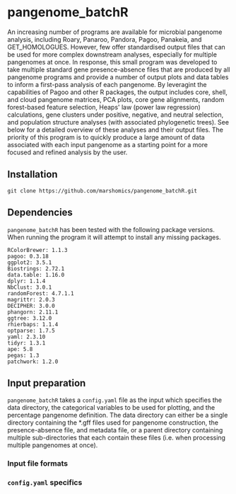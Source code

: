 # pangenome_batchR
An increasing number of programs are available for microbial pangenome analysis, including Roary, Panaroo, Pandora, Pagoo, Panakeia, and GET_HOMOLOGUES. However, few offer standardised output files that can be used for more complex downstream analyses, especially for multiple pangenomes at once. In response, this small program was developed to take multiple standard gene presence-absence files that are produced by all pangenome programs and provide a number of output plots and data tables to inform a first-pass analysis of each pangenome. By leveragint the capabilities of Pagoo and other R packages, the output includes core, shell, and cloud pangenome matrices, PCA plots, core gene alignments, random forest-based feature selection, Heaps' law (power law regression) calculations, gene clusters under positive, negative, and neutral selection, and population structure analyses (with associated phylogenetic trees). See below for a detailed overview of these analyses and their output files. The priority of this program is to quickly produce a large amount of data associated with each input pangenome as a starting point for a more focused and refined analysis by the user.

## Installation

```
git clone https://github.com/marshomics/pangenome_batchR.git
```

## Dependencies

`pangenome_batchR` has been tested with the following package versions. When running the program it will attempt to install any missing packages.

```
RColorBrewer: 1.1.3 
pagoo: 0.3.18 
ggplot2: 3.5.1 
Biostrings: 2.72.1 
data.table: 1.16.0 
dplyr: 1.1.4 
NbClust: 3.0.1 
randomForest: 4.7.1.1 
magrittr: 2.0.3 
DECIPHER: 3.0.0 
phangorn: 2.11.1 
ggtree: 3.12.0 
rhierbaps: 1.1.4 
optparse: 1.7.5 
yaml: 2.3.10 
tidyr: 1.3.1 
ape: 5.8 
pegas: 1.3 
patchwork: 1.2.0 
```

## Input preparation

`pangenome_batchR` takes a `config.yaml` file as the input which specifies the data directory, the categorical variables to be used for plotting, and the percentage pangenome definition. The data directory can either be a single directory containing the *.gff files used for pangenome construction, the presence-absence file, and metadata file, or a parent directory containing multiple sub-directories that each contain these files (i.e. when processing multiple pangenomes at once).

### Input file formats


### `config.yaml` specifics






